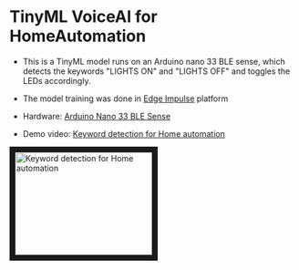 # TinyML VoiceAI for HomeAutomation

* This is a TinyML model runs on an Arduino nano 33 BLE sense, which detects the keywords "LIGHTS ON" and "LIGHTS OFF" and toggles the LEDs accordingly.

* The model training was done in [Edge Impulse](https://www.edgeimpulse.com/) platform

* Hardware: [Arduino Nano 33 BLE Sense](https://store.arduino.cc/usa/nano-33-ble-sense)

* Demo video: [Keyword detection for Home automation](https://youtu.be/s89YyJRcnsw)

<a href="http://www.youtube.com/watch?feature=player_embedded&v=s89YyJRcnsw
" target="_blank"><img src="http://img.youtube.com/vi/s89YyJRcnsw/0.jpg" 
alt="Keyword detection for Home automation" width="240" height="180" border="10" /></a>

